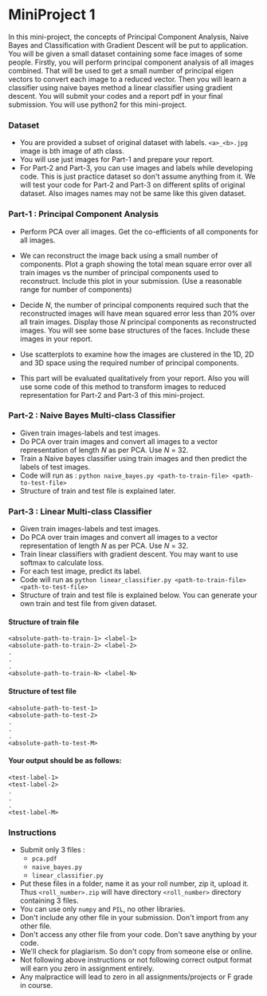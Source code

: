 # MiniProject 1

In this mini-project, the concepts of Principal Component Analysis,
Naive Bayes and Classification with Gradient Descent will be put to
application. You will be given a small dataset containing some face
images of some people. Firstly, you will perform principal component
analysis of all images combined. That will be used to get a small
number of principal eigen vectors to convert each image to a reduced
vector. Then you will learn a classifier using naive bayes method a
linear classifier using gradient descent. You will submit your codes and
a report pdf in your final submission. You will use python2 for this
mini-project.

### Dataset
- You are provided a subset of original dataset with labels. `<a>_<b>.jpg`
  image is bth image of ath class.
- You will use just images for Part-1 and prepare your report.
- For Part-2 and Part-3, you can use images and labels while developing code.
  This is just practice dataset so don't assume anything from it. We will
  test your code for Part-2 and Part-3 on different splits of original dataset.
  Also images names may not be same like this given dataset.

### Part-1 : Principal Component Analysis

- Perform PCA over all images. Get the co-efficients of all components for
  all images.

- We can reconstruct the image back using a small number of components.
  Plot a graph showing the total mean square error over all train images
  vs the number of principal components used to reconstruct. Include
  this plot in your submission. (Use a reasonable range for number of components)

- Decide $N$, the number of principal components required such that the
  reconstructed images will have mean squared error less than 20% over
  all train images. Display those $N$ principal components as
  reconstructed images.  You will see some base structures of the
  faces. Include these images in your report.

- Use scatterplots to examine how the images are clustered in the 1D, 2D
  and 3D space using the required number of principal components.

- This part will be evaluated qualitatively from your report. Also you will
  use some code of this method to transform images to reduced representation
  for Part-2 and Part-3 of this mini-project.

### Part-2 : Naive Bayes Multi-class Classifier

- Given train images-labels and test images.
- Do PCA over train images and convert all images to a vector
  representation of length $N$ as per PCA. Use $N$ = 32.
- Train a Naive bayes classifier using train images and then predict the
  labels of test images.
- Code will run as : `python naive_bayes.py <path-to-train-file> <path-to-test-file>`
- Structure of train and test file is explained later.

### Part-3 : Linear Multi-class Classifier

- Given train images-labels and test images.
- Do PCA over train images and convert all images to a vector
  representation of length $N$ as per PCA. Use $N$ = 32.
- Train linear classifiers with gradient descent. You may want to use
  softmax to calculate loss.
- For each test image, predict its label.
- Code will run as `python linear_classifier.py <path-to-train-file> <path-to-test-file>`
- Structure of train and test file is explained below. You can generate
  your own train and test file from given dataset.

#### Structure of train file
```
<absolute-path-to-train-1> <label-1>
<absolute-path-to-train-2> <label-2>
.
.
.
<absolute-path-to-train-N> <label-N>
```

#### Structure of test file
```
<absolute-path-to-test-1>
<absolute-path-to-test-2>
.
.
.
<absolute-path-to-test-M>
```

#### Your output should be as follows:
```
<test-label-1>
<test-label-2>
.
.
.
<test-label-M>
```

### Instructions

- Submit only 3 files :
  - `pca.pdf`
  - `naive_bayes.py`
  - `linear_classifier.py`
- Put these files in a folder, name it as your roll number, zip it, upload it.
  Thus `<roll_number>.zip` will have directory `<roll_number>` directory containing
  3 files. 
- You can use only `numpy` and `PIL`, no other libraries.
- Don't include any other file in your submission. Don't import from any other file.
- Don't  access any other file from your code. Don't save anything by your code.
- We'll check for plagiarism. So don't copy from someone else or online.
- Not following above instructions or not following correct output format will
  earn you zero in assignment entirely.
- Any malpractice will lead to zero in all assignments/projects or F grade in course.
